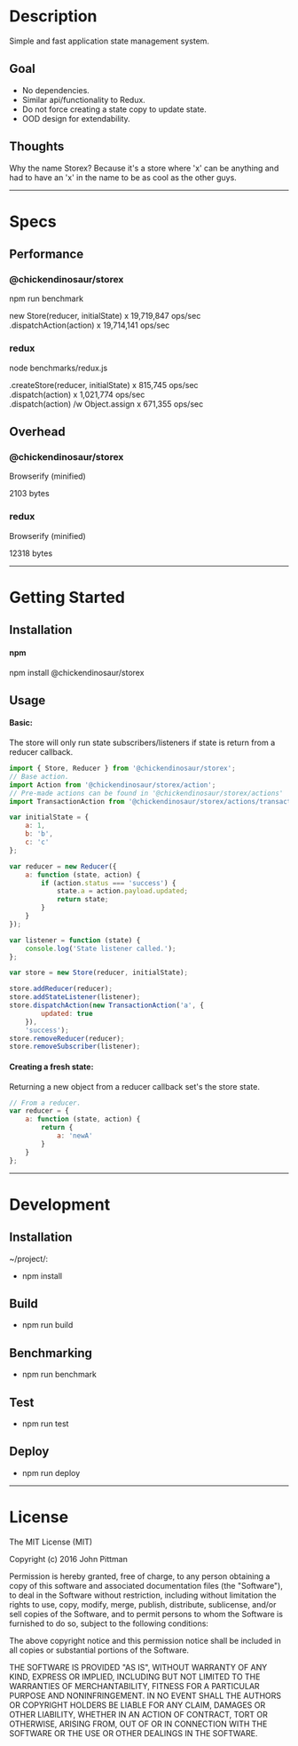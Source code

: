 # Description  

Simple and fast application state management system.

## Goal

- No dependencies.
- Similar api/functionality to Redux.
- Do not force creating a state copy to update state.
- OOD design for extendability.

## Thoughts

Why the name Storex? Because it's a store where 'x' can be anything and had to have an 'x' in the name to be as cool as the other guys.

---  

# Specs  

## Performance  

### @chickendinosaur/storex

npm run benchmark  

new Store(reducer, initialState) x 19,719,847 ops/sec  
.dispatchAction(action) x 19,714,141 ops/sec  

### redux

node benchmarks/redux.js  

.createStore(reducer, initialState) x 815,745 ops/sec  
.dispatch(action) x 1,021,774 ops/sec  
.dispatch(action) /w Object.assign x 671,355 ops/sec  

## Overhead  

### @chickendinosaur/storex

Browserify (minified)  

2103 bytes  

### redux

Browserify (minified)  

12318 bytes  

---  

# Getting Started  

## Installation

#### npm  

npm install @chickendinosaur/storex

## Usage

#### Basic:

The store will only run state subscribers/listeners if state is return from a
reducer callback.

```javascript
import { Store, Reducer } from '@chickendinosaur/storex';
// Base action.
import Action from '@chickendinosaur/storex/action';
// Pre-made actions can be found in '@chickendinosaur/storex/actions'
import TransactionAction from '@chickendinosaur/storex/actions/transaction';

var initialState = {
	a: 1,
	b: 'b',
	c: 'c'
};

var reducer = new Reducer({
	a: function (state, action) {
		if (action.status === 'success') {
			state.a = action.payload.updated;
			return state;
		}
	}
});

var listener = function (state) {
	console.log('State listener called.');
};

var store = new Store(reducer, initialState);

store.addReducer(reducer);
store.addStateListener(listener);
store.dispatchAction(new TransactionAction('a', {
		updated: true
	}),
	'success');
store.removeReducer(reducer);
store.removeSubscriber(listener);
```

#### Creating a fresh state:

Returning a new object from a reducer callback set's the store state.

```javascript
// From a reducer.
var reducer = {
	a: function (state, action) {
		return {
			a: 'newA'
		}
	}
};
```
---  

# Development  

## Installation  

~/project/:

* npm install

## Build  

* npm run build

## Benchmarking  

* npm run benchmark

## Test  

* npm run test

## Deploy

* npm run deploy

---  

# License  

The MIT License (MIT)

Copyright (c) 2016 John Pittman

Permission is hereby granted, free of charge, to any person obtaining a copy
of this software and associated documentation files (the "Software"), to deal
in the Software without restriction, including without limitation the rights
to use, copy, modify, merge, publish, distribute, sublicense, and/or sell
copies of the Software, and to permit persons to whom the Software is
furnished to do so, subject to the following conditions:

The above copyright notice and this permission notice shall be included in all
copies or substantial portions of the Software.

THE SOFTWARE IS PROVIDED "AS IS", WITHOUT WARRANTY OF ANY KIND, EXPRESS OR
IMPLIED, INCLUDING BUT NOT LIMITED TO THE WARRANTIES OF MERCHANTABILITY,
FITNESS FOR A PARTICULAR PURPOSE AND NONINFRINGEMENT. IN NO EVENT SHALL THE
AUTHORS OR COPYRIGHT HOLDERS BE LIABLE FOR ANY CLAIM, DAMAGES OR OTHER
LIABILITY, WHETHER IN AN ACTION OF CONTRACT, TORT OR OTHERWISE, ARISING FROM,
OUT OF OR IN CONNECTION WITH THE SOFTWARE OR THE USE OR OTHER DEALINGS IN THE
SOFTWARE.

